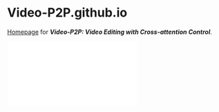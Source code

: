 # Video-P2P.github.io
[Homepage](https://video-p2p.github.io/) for ***Video-P2P: Video Editing with Cross-attention Control***.

![image](./assets/teaser.pdf)
